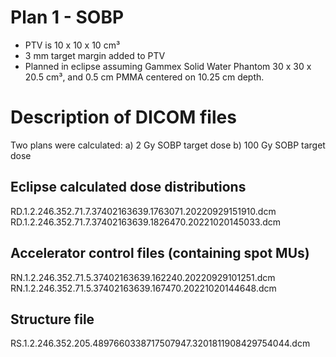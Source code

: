# Plan 1 - SOBP

- PTV is 10 x 10 x 10 cm³
- 3 mm target margin added to PTV
- Planned in eclipse assuming Gammex Solid Water Phantom 30 x 30 x 20.5 cm³, and 0.5 cm PMMA centered on 10.25 cm depth.


# Description of DICOM files
Two plans were calculated:
 a) 2 Gy SOBP target dose
 b) 100 Gy SOBP target dose

## Eclipse calculated dose distributions
RD.1.2.246.352.71.7.37402163639.1763071.20220929151910.dcm
RD.1.2.246.352.71.7.37402163639.1826470.20221020145033.dcm

## Accelerator control files (containing spot MUs)
RN.1.2.246.352.71.5.37402163639.162240.20220929101251.dcm
RN.1.2.246.352.71.5.37402163639.167470.20221020144648.dcm

## Structure file
RS.1.2.246.352.205.4897660338717507947.3201811908429754044.dcm

